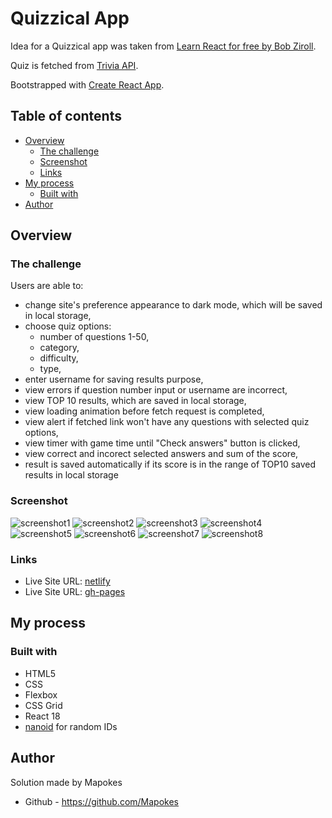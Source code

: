 # Quizzical App

Idea for a Quizzical app was taken from [Learn React for free by Bob Ziroll](https://scrimba.com/learn/learnreact/react-section-4-solo-project-co24f49bea8aace7c174082c8).

Quiz is fetched from [Trivia API](https://opentdb.com/api_config.php).

Bootstrapped with [Create React App](https://github.com/facebook/create-react-app).

## Table of contents

- [Overview](#overview)
  - [The challenge](#the-challenge)
  - [Screenshot](#screenshot)
  - [Links](#links)
- [My process](#my-process)
  - [Built with](#built-with)
- [Author](#author)

## Overview

### The challenge

Users are able to:

- change site's preference appearance to dark mode, which will be saved in local storage,
- choose quiz options:
  - number of questions 1-50,
  - category,
  - difficulty,
  - type,
- enter username for saving results purpose,
- view errors if question number input or username are incorrect,
- view TOP 10 results, which are saved in local storage,
- view loading animation before fetch request is completed,
- view alert if fetched link won't have any questions with selected quiz options,
- view timer with game time until "Check answers" button is clicked,
- view correct and incorect selected answers and sum of the score,
- result is saved automatically if its score is in the range of TOP10 saved results in local storage

### Screenshot

![screenshot1](https://i.postimg.cc/Ls35gNFQ/1.png)
![screenshot2](https://i.postimg.cc/gkL0HYPZ/2.png)
![screenshot3](https://i.postimg.cc/Z5rKXVnY/3.png)
![screenshot4](https://i.postimg.cc/xCsdt8CK/4.png)
![screenshot5](https://i.postimg.cc/j5q5HPsx/5.png)
![screenshot6](https://i.postimg.cc/rsKwbT07/6.png)
![screenshot7](https://i.postimg.cc/ryPm4D7T/7.png)
![screenshot8](https://i.postimg.cc/fR4RH6wg/8.png)

### Links

- Live Site URL: [netlify]()
- Live Site URL: [gh-pages]()

## My process

### Built with

- HTML5
- CSS
- Flexbox
- CSS Grid
- React 18
- [nanoid](https://www.npmjs.com/package/nanoid) for random IDs

## Author

Solution made by Mapokes

- Github - https://github.com/Mapokes
